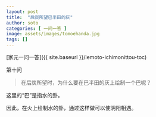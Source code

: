 ```yaml
---
layout: post
title:  "后炭所望巴半田的灰"
author: soto
categories: [ 一问一答 ]
image: assets/images/tomoehanda.jpg
tags: []
---
```


[家元一问一答]({{ site.baseurl }}/iemoto-ichimonittou-toc)

第十问

> 在后炭所望时，为什么要在巴半田的灰上绘制一个巴呢？

这里的“巴”是指水的卦。

因此，在火上绘制水的卦，通过这样做可以使阴阳相遇。
